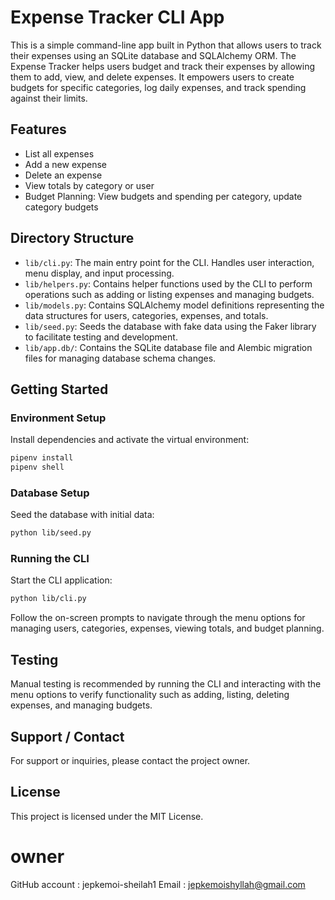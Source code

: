 # Expense Tracker CLI App

This is a simple command-line app built in Python that allows users to track their expenses using an SQLite database and SQLAlchemy ORM. The Expense Tracker helps users budget and track their expenses by allowing them to add, view, and delete expenses. It empowers users to create budgets for specific categories, log daily expenses, and track spending against their limits.

## Features

- List all expenses
- Add a new expense
- Delete an expense
- View totals by category or user
- Budget Planning: View budgets and spending per category, update category budgets

## Directory Structure

- `lib/cli.py`: The main entry point for the CLI. Handles user interaction, menu display, and input processing.
- `lib/helpers.py`: Contains helper functions used by the CLI to perform operations such as adding or listing expenses and managing budgets.
- `lib/models.py`: Contains SQLAlchemy model definitions representing the data structures for users, categories, expenses, and totals.
- `lib/seed.py`: Seeds the database with fake data using the Faker library to facilitate testing and development.
- `lib/app.db/`: Contains the SQLite database file and Alembic migration files for managing database schema changes.

## Getting Started

### Environment Setup

Install dependencies and activate the virtual environment:

```bash
pipenv install
pipenv shell
```

### Database Setup

Seed the database with initial data:

```bash
python lib/seed.py
```

### Running the CLI

Start the CLI application:

```bash
python lib/cli.py
```

Follow the on-screen prompts to navigate through the menu options for managing users, categories, expenses, viewing totals, and budget planning.

## Testing

Manual testing is recommended by running the CLI and interacting with the menu options to verify functionality such as adding, listing, deleting expenses, and managing budgets.

## Support / Contact

For support or inquiries, please contact the project owner.

## License

This project is licensed under the MIT License.

# owner
GitHub account : jepkemoi-sheilah1
Email : jepkemoishyllah@gmail.com 



